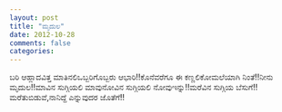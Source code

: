 ```yaml
---
layout: post
title: "ಮೃದುಲ"
date: 2012-10-28
comments: false
categories: 
---
```



ಬರಿ ಆಹ್ಲಾದವಿತ್ತ ಮಾತಿನಲಿಒಬ್ಬರಿಗೊಬ್ಬರು ಆಭಾರಿ!!ಕೊನೆವರೆಗೂ ಈ ಕಣ್ಣಲಿಕೋಮಲೆಯಾಗಿ ನಿಂತೆ!!ನೀನು ಮೃದುಲ!!ಮಾವಿನ ಸುಗ್ಗಿಯಲಿ ಮಾವುನೋವಿನ ಸುಗ್ಗಿಯಲಿ ನೋವುಇನ್ನು!!ಮರೆವಿನ ಸುಗ್ಗಿಯ ಬೆಸುಗೆ!!ಮರೆತುಬಿಡುವೆ,ನಾನಿದ್ದೆ ಎನ್ನುವುದರ ಜೊತೆಗೆ!!
